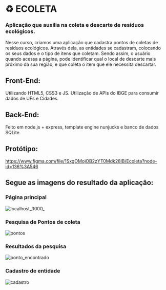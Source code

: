 # ♻️ ECOLETA
### Aplicação que auxilia na coleta e descarte de resíduos ecológicos.
  Nesse curso, criamos uma aplicação que cadastra pontos de coletas de resíduos ecológicos. Através dela, as entidades se cadastram, colocando os seus dados e o tipo de itens que coletam. Sendo assim, o usuário quando acessa a página, pode identificar qual o local de descarte mais próximo da sua região, e que coleta o item que ele necessita descartar.
  
## Front-End:
Utilizando HTML5, CSS3 e JS.
Utilização de APIs do IBGE para consumir dados de UFs e Cidades.

## Back-End:
Feito em node.js + express, template engine nunjucks e banco de dados SQLite.

## Protótipo:
https://www.figma.com/file/1SxgOMojOB2zYT0Mdk28lB/Ecoleta?node-id=136%3A546
  
## Segue as imagens do resultado da aplicação:

### Página principal
![localhost_3000_](https://user-images.githubusercontent.com/63068481/83966035-3e2a3f80-a88e-11ea-8113-cd167886ace9.png)

### Pesquisa de Pontos de coleta
![pontos](https://user-images.githubusercontent.com/63068481/83966377-4aaf9780-a890-11ea-8ce9-6feb798a04e5.png)

### Resultados da pesquisa
![ponto_encontrado](https://user-images.githubusercontent.com/63068481/83966403-6c108380-a890-11ea-8d9f-1eb57062e385.png)


### Cadastro de entidade
![cadastro](https://user-images.githubusercontent.com/63068481/83966422-864a6180-a890-11ea-8f53-11a237f734a1.png)

